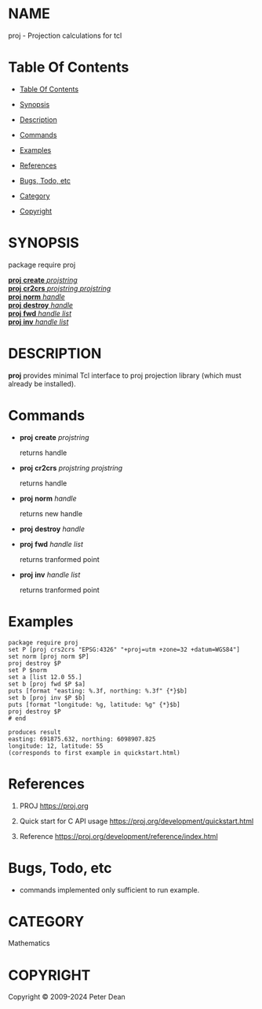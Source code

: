 
[//000000001]: # (proj \- tcl math)
[//000000002]: # (Generated from file 'proj\.man' by tcllib/doctools with format 'markdown')
[//000000003]: # (Copyright &copy; 2009\-2024 Peter Dean)
[//000000004]: # (proj\(n\) 1\.0\.0 proj "tcl math")

# NAME

proj \- Projection calculations for tcl

# <a name='toc'></a>Table Of Contents

  - [Table Of Contents](#toc)

  - [Synopsis](#synopsis)

  - [Description](#section1)

  - [Commands](#section2)

  - [Examples](#section3)

  - [References](#section4)

  - [Bugs, Todo, etc](#section5)

  - [Category](#category)

  - [Copyright](#copyright)

# <a name='synopsis'></a>SYNOPSIS

package require proj  

[__proj__ __create__ *projstring*](#1)  
[__proj__ __cr2crs__ *projstring* *projstring*](#2)  
[__proj__ __norm__ *handle*](#3)  
[__proj__ __destroy__ *handle*](#4)  
[__proj__ __fwd__ *handle* *list*](#5)  
[__proj__ __inv__ *handle* *list*](#6)  

# <a name='description'></a>DESCRIPTION

__proj__ provides minimal Tcl interface to proj projection library \(which
must already be installed\)\.

# <a name='section2'></a>Commands

  - <a name='1'></a>__proj__ __create__ *projstring*

    returns handle

  - <a name='2'></a>__proj__ __cr2crs__ *projstring* *projstring*

    returns handle

  - <a name='3'></a>__proj__ __norm__ *handle*

    returns new handle

  - <a name='4'></a>__proj__ __destroy__ *handle*

  - <a name='5'></a>__proj__ __fwd__ *handle* *list*

    returns tranformed point

  - <a name='6'></a>__proj__ __inv__ *handle* *list*

    returns tranformed point

# <a name='section3'></a>Examples

    package require proj
    set P [proj crs2crs "EPSG:4326" "+proj=utm +zone=32 +datum=WGS84"]
    set norm [proj norm $P]
    proj destroy $P
    set P $norm
    set a [list 12.0 55.]
    set b [proj fwd $P $a]
    puts [format "easting: %.3f, northing: %.3f" {*}$b]
    set b [proj inv $P $b]
    puts [format "longitude: %g, latitude: %g" {*}$b]
    proj destroy $P
    # end

    produces result
    easting: 691875.632, northing: 6098907.825
    longitude: 12, latitude: 55
    (corresponds to first example in quickstart.html)

# <a name='section4'></a>References

  1. PROJ [https://proj\.org](https://proj\.org)

  1. Quick start for C API usage
     [https://proj\.org/development/quickstart\.html](https://proj\.org/development/quickstart\.html)

  1. Reference
     [https://proj\.org/development/reference/index\.html](https://proj\.org/development/reference/index\.html)

# <a name='section5'></a>Bugs, Todo, etc

  - commands implemented only sufficient to run example\.

# <a name='category'></a>CATEGORY

Mathematics

# <a name='copyright'></a>COPYRIGHT

Copyright &copy; 2009\-2024 Peter Dean
